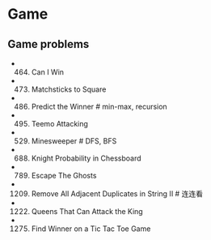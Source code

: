 # Game

## Game problems
- 464. Can I Win
- 473. Matchsticks to Square
- 486. Predict the Winner                   # min-max, recursion
- 495. Teemo Attacking
- 529. Minesweeper                          # DFS, BFS
- 688. Knight Probability in Chessboard
- 789. Escape The Ghosts
- 1209. Remove All Adjacent Duplicates in String II   # 连连看
- 1222. Queens That Can Attack the King
- 1275. Find Winner on a Tic Tac Toe Game